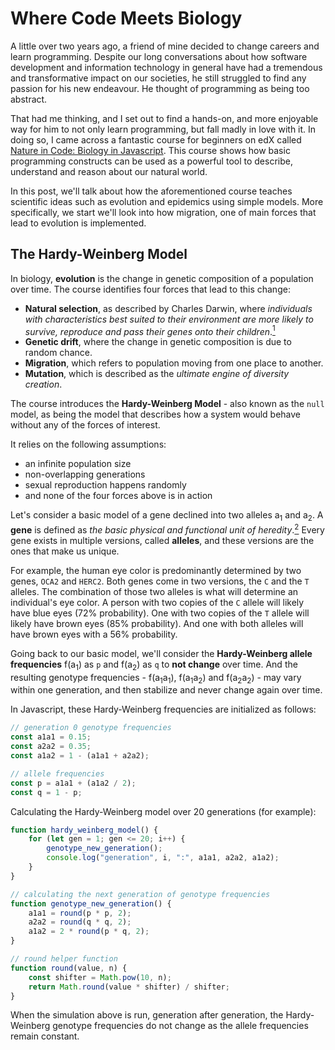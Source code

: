 # Where Code Meets Biology

A little over two years ago, a friend of mine decided to change careers and learn programming. Despite our long conversations about how software development and information technology in general have had a tremendous and transformative impact on our societies, he still struggled to find any passion for his new endeavour. He thought of programming as being too abstract.

That had me thinking, and I set out to find a hands-on, and more enjoyable way for him to not only learn programming, but fall madly in love with it. In doing so, I came across a fantastic course for beginners on edX called [Nature in Code: Biology in Javascript][1]. This course shows how basic programming constructs can be used as a powerful tool to describe, understand and reason about our natural world.

In this post, we'll talk about how the aforementioned course teaches scientific ideas such as evolution and epidemics using simple models.
More specifically, we start we'll look into how migration, one of main forces that lead to evolution is implemented.

## The Hardy-Weinberg Model

In biology, **evolution** is the change in genetic composition of a population over time. The course identifies four forces that lead to this change:
  - **Natural selection**, as described by Charles Darwin, where <cite>individuals with characteristics best suited to their environment are more likely to survive, reproduce and pass their genes onto their children</cite>.[<sup>1</sup>][2]
  - **Genetic drift**, where the change in genetic composition is due to random chance.
  - **Migration**, which refers to population moving from one place to another.
  - **Mutation**, which is described as the *ultimate engine of diversity creation*.

The course introduces the **Hardy-Weinberg Model** - also known as the `null` model, as being the model that describes how a system would behave without any of the forces of interest.

It relies on the following assumptions:
- an infinite population size
- non-overlapping generations
- sexual reproduction happens randomly
- and none of the four forces above is in action

Let's consider a basic model of a gene declined into two alleles a<sub>1</sub> and a<sub>2</sub>. A **gene** is defined as <cite>the basic physical and functional unit of heredity</cite>.[<sup>2</sup>][3] Every gene exists in multiple versions, called **alleles**, and these versions are the ones that make us unique.

For example, the human eye color is predominantly determined by two genes, `OCA2` and `HERC2`. Both genes come in two versions, the `C` and the `T` alleles. The combination of those two alleles is what will determine an individual's eye color. A person with two copies of the `C` allele will likely have blue eyes (72% probability). One with two copies of the `T` allele will likely have brown eyes (85% probability). And one with both alleles will have brown eyes with a 56% probability.

Going back to our basic model, we'll consider the **Hardy-Weinberg allele frequencies** f(a<sub>1</sub>) as `p` and f(a<sub>2</sub>) as `q` to **not change** over time. And the resulting genotype frequencies - f(a<sub>1</sub>a<sub>1</sub>), f(a<sub>1</sub>a<sub>2</sub>) and f(a<sub>2</sub>a<sub>2</sub>) - may vary within one generation, and then stabilize and never change again over time.

In Javascript, these Hardy-Weinberg frequencies are initialized as follows:

```Javascript
// generation 0 genotype frequencies
const a1a1 = 0.15;
const a2a2 = 0.35;
const a1a2 = 1 - (a1a1 + a2a2);

// allele frequencies
const p = a1a1 + (a1a2 / 2);
const q = 1 - p;
```

Calculating the Hardy-Weinberg model over 20 generations (for example):

```Javascript
function hardy_weinberg_model() {
	for (let gen = 1; gen <= 20; i++) {
		genotype_new_generation();
		console.log("generation", i, ":", a1a1, a2a2, a1a2);
	}
}

// calculating the next generation of genotype frequencies
function genotype_new_generation() {
	a1a1 = round(p * p, 2);
	a2a2 = round(q * q, 2);
	a1a2 = 2 * round(p * q, 2);
}

// round helper function
function round(value, n) {
	const shifter = Math.pow(10, n);
	return Math.round(value * shifter) / shifter;
}
```

When the simulation above is run, generation after generation, the Hardy-Weinberg genotype frequencies do not change as the allele frequencies remain constant.


[1]: https://courses.edx.org/courses/course-v1:EPFLx+NiC1.0x+3T2016/course/
[2]: https://www.yourgenome.org/facts/what-is-evolution
[3]: https://ghr.nlm.nih.gov/primer/basics/gene
